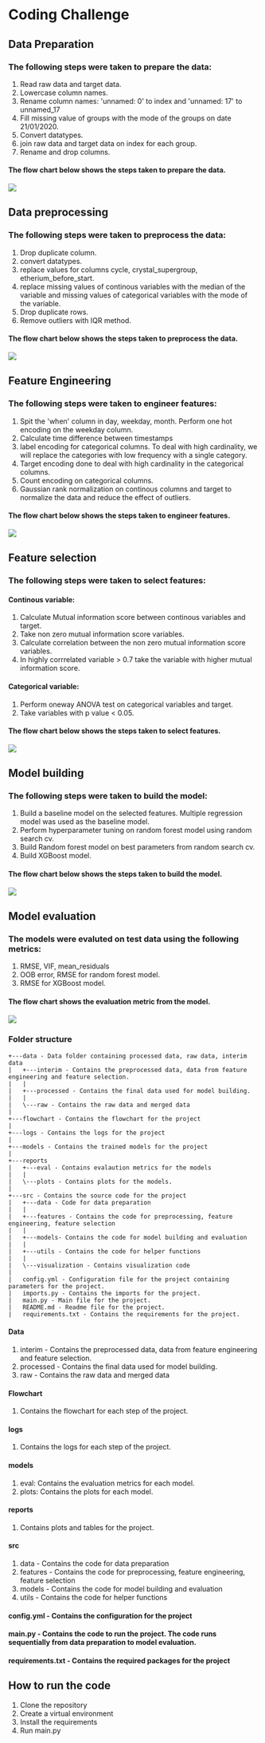 # Coding Challenge

## Data Preparation

### The following steps were taken to prepare the data:

1. Read raw data and target data.
2. Lowercase column names.
3. Rename column names: 'unnamed: 0' to index and 'unnamed: 17' to unnamed_17
4. Fill missing value of groups with the mode of the groups on date 21/01/2020.
5. Convert datatypes.
6. join raw data and target data on index for each group.
7. Rename and drop columns.

#### The flow chart below shows the steps taken to prepare the data.

![](flowchart/new/dataprep.jpg)

## Data preprocessing

### The following steps were taken to preprocess the data:

1. Drop duplicate column.
2. convert datatypes.
3. replace values for columns cycle, crystal_supergroup, etherium_before_start.
4. replace missing values of continous variables with the median of the variable and missing values of categorical variables with the mode of the variable.
5. Drop duplicate rows.
6. Remove outliers with IQR method.

#### The flow chart below shows the steps taken to preprocess the data.

![](flowchart/new/preprocessing.jpg)

## Feature Engineering

### The following steps were taken to engineer features:

1. Spit the 'when' column in day, weekday, month. Perform one hot encoding on the weekday column.
2. Calculate time difference between timestamps
3. label encoding for categorical columns. To deal with high cardinality, we will replace the categories with low frequency with a single category.
4. Target encoding done to deal with high cardinality in the categorical columns.
5. Count encoding on categorical columns.
6. Gaussian rank normalization on continous columns and target to normalize the data and reduce the effect of outliers.

#### The flow chart below shows the steps taken to engineer features.

![](flowchart/feature%20engineering.jpeg)

## Feature selection

### The following steps were taken to select features:

#### Continous variable:

1. Calculate Mutual information score between continous variables and target.
2. Take non zero mutual information score variables.
3. Calculate correlation between the non zero mutual information score variables.
4. In highly corrrelated variable > 0.7 take the variable with higher mutual information score.

#### Categorical variable:

1. Perform oneway ANOVA test on categorical variables and target.
2. Take variables with p value < 0.05.

#### The flow chart below shows the steps taken to select features.

![](flowchart/features_selection.jpeg)

## Model building

### The following steps were taken to build the model:

1. Build a baseline model on the selected features. Multiple regression model was used as the baseline model.
2. Perform hyperparameter tuning on random forest model using random search cv.
3. Build Random forest model on best parameters from random search cv.
4. Build XGBoost model.

#### The flow chart below shows the steps taken to build the model.

![](flowchart/model%20training.jpeg)

## Model evaluation

### The models were evaluted on test data using the following metrics:

1. RMSE, VIF, mean_residuals
2. OOB error, RMSE for random forest model.
3. RMSE for XGBoost model.

#### The flow chart shows the evaluation metric from the model.

![](flowchart/model%20evaluation.jpeg)

### Folder structure

```
+---data - Data folder containing processed data, raw data, interim data
|   +---interim - Contains the preprocessed data, data from feature engineering and feature selection.
|   |
|   +---processed - Contains the final data used for model building.
|   |
|   \---raw - Contains the raw data and merged data
|
+---flowchart - Contains the flowchart for the project
|
+---logs - Contains the logs for the project
|
+---models - Contains the trained models for the project
|
+---reports
|   +---eval - Contains evalaution metrics for the models
|   |
|   \---plots - Contains plots for the models.
|
+---src - Contains the source code for the project
|   +---data - Code for data preparation
|   |
|   +---features - Contains the code for preprocessing, feature engineering, feature selection
|   |
|   +---models- Contains the code for model building and evaluation
|   |
|   +---utils - Contains the code for helper functions
|   |
|   \---visualization - Contains visualization code
|
|   config.yml - Configuration file for the project containing parameters for the project.
|   imports.py - Contains the imports for the project.
|   main.py - Main file for the project.
|   README.md - Readme file for the project.
|   requirements.txt - Contains the requirements for the project.
```

#### Data

1. interim - Contains the preprocessed data, data from feature engineering and feature selection.
2. processed - Contains the final data used for model building.
3. raw - Contains the raw data and merged data

#### Flowchart

1. Contains the flowchart for each step of the project.

#### logs

1. Contains the logs for each step of the project.

#### models

1. eval: Contains the evaluation metrics for each model.
2. plots: Contains the plots for each model.

#### reports

1. Contains plots and tables for the project.

#### src

1. data - Contains the code for data preparation
2. features - Contains the code for preprocessing, feature engineering, feature selection
3. models - Contains the code for model building and evaluation
4. utils - Contains the code for helper functions

#### config.yml - Contains the configuration for the project

#### main.py - Contains the code to run the project. The code runs sequentially from data preparation to model evaluation.

#### requirements.txt - Contains the required packages for the project

## How to run the code

1. Clone the repository
2. Create a virtual environment
3. Install the requirements
4. Run main.py
